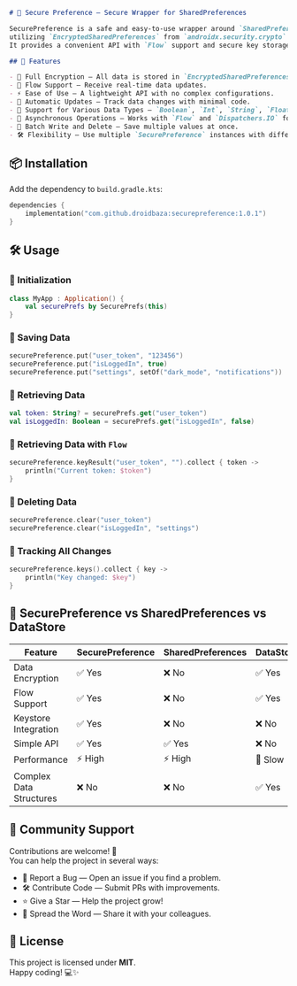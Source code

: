 ```markdown
# 🔐 Secure Preference — Secure Wrapper for SharedPreferences

SecurePreference is a safe and easy-to-use wrapper around `SharedPreferences`,
utilizing `EncryptedSharedPreferences` from `androidx.security.crypto` for data encryption.
It provides a convenient API with `Flow` support and secure key storage using the Android Keystore.

## 🚀 Features

- 🔑 Full Encryption — All data is stored in `EncryptedSharedPreferences`, preventing compromise.
- 📡 Flow Support — Receive real-time data updates.
- ⚡ Ease of Use — A lightweight API with no complex configurations.
- 🔄 Automatic Updates — Track data changes with minimal code.
- 📌 Support for Various Data Types — `Boolean`, `Int`, `String`, `Float`, `Long`, `Double`, `Set<String>`.
- 💨 Asynchronous Operations — Works with `Flow` and `Dispatchers.IO` for high performance.
- 💾 Batch Write and Delete — Save multiple values at once.
- 🛠️ Flexibility — Use multiple `SecurePreference` instances with different keys.
```

## 📦 Installation

Add the dependency to `build.gradle.kts`:

```kotlin
dependencies {
    implementation("com.github.droidbaza:securepreference:1.0.1")
}
```
## 🛠 Usage

### 🔹 Initialization
```kotlin
class MyApp : Application() {
    val securePrefs by SecurePrefs(this)
}
```

### 🔹 Saving Data
```kotlin
securePreference.put("user_token", "123456")
securePreference.put("isLoggedIn", true)
securePreference.put("settings", setOf("dark_mode", "notifications"))
```

### 🔹 Retrieving Data
```kotlin
val token: String? = securePrefs.get("user_token")
val isLoggedIn: Boolean = securePrefs.get("isLoggedIn", false)
```

### 🔹 Retrieving Data with `Flow`
```kotlin
securePreference.keyResult("user_token", "").collect { token ->
    println("Current token: $token")
}
```

### 🔹 Deleting Data
```kotlin
securePreference.clear("user_token")
securePreference.clear("isLoggedIn", "settings")
```

### 🔹 Tracking All Changes
```kotlin
securePreference.keys().collect { key ->
    println("Key changed: $key")
}
```

## 🔄 SecurePreference vs SharedPreferences vs DataStore

| Feature                     | SecurePreference | SharedPreferences | DataStore |
|-----------------------------|------------------|-------------------|----------|
| Data Encryption         | ✅ Yes           | ❌ No            | ✅ Yes     |
| Flow Support            | ✅ Yes           | ❌ No            | ✅ Yes     |
| Keystore Integration    | ✅ Yes           | ❌ No            | ❌ No     |
| Simple API              | ✅ Yes           | ✅ Yes           | ❌ No     |
| Performance             | ⚡ High           | ⚡ High          | 🐢 Slow   |
| Complex Data Structures | ❌ No            | ❌ No            | ✅ Yes     |

## 🤝 Community Support

Contributions are welcome! 🚀  
You can help the project in several ways:

- 📌 Report a Bug — Open an issue if you find a problem.
- 🛠 Contribute Code — Submit PRs with improvements.
- ⭐ Give a Star — Help the project grow!
- 📢 Spread the Word — Share it with your colleagues.

## 📝 License

This project is licensed under **MIT**.  
Happy coding! 💻✨
```

